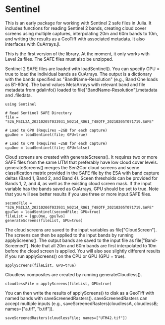 # Sentinel

This is an early package for working with Sentinel 2 safe files in Julia. It includes functions for reading Sentinel 2 bands, creating cloud cover screens using multiple captures, interpolating 20m and 60m bands to 10m, and writing the results as a GeoTiff with associated metadata. It also interfaces with CuArrays.jl.

This is the first version of the library. At the moment, it only works with Level 2a files. The SAFE files must also be unzipped.

Sentinel 2 SAFE files are loaded with loadSentinel(). You can specify GPU = true to load the individual bands as CuArrays. The output is a dictionary with the bands specified as "BandName-Resolution" (e.g., Band One loads as B1-60m). The band values MetaArrays with relevant band and file metadata from gdalinfo() loaded to file["BandName-Resolution"].metadata and .filedata.

```
using Sentinel 

# Read Sentinel SAFE Directory
file = "S2A_MSIL2A_20210205T033931_N0214_R061_T48QTF_20210205T071719.SAFE"

# Load to GPU (Requires ~2GB for each capture) 
gpuOne = loadSentinel(file; GPU=true)

# Load to CPU (Requires ~2GB for each capture) 
cpuOne = loadSentinel(file; GPU=false)
```
Cloud screens are created with generateScreens(). It requires two or more SAFE files from the same UTM that preferably have low cloud cover levels. generateScreens() merges the Sen2Cor cloud screens and scene classification matrix provided in the SAFE file by the ESA with band capture deltas (Band 1, Band 2, and Band 4). Sceen thresholds can be provided for Bands 1, 2, and 4, as well as the existing cloud screen mask. If the input variable has the bands saved as CuArrays, GPU should be set to true. Note that you will see better results if you use three or more input SAFE files. 

```
secondFile = "S2A_MSIL2A_20210206T033931_N0214_R061_T48QTF_20210205T071719.SAFE"
gpuTwo = loadSentinel(secondFile; GPU=true)
fileList = [gpuOne, gpuTwo] 
generateScreens(fileList, GPU=true) 
```

The cloud screens are saved to the input variables as file["CloudScreen"]. The screens can then be applied to the input bands by running applyScreens(). The output bands are saved to the input file as file["Band-Screened"]. Note that all 20m and 60m bands are first interpolated to 10m before the cloud screen is applied. You will also see slightly different results if you run applyScreens() on the CPU or GPU (GPU = true). 

```
applyScreens(fileList, GPU=true) 
```

Cloudless composites are created by running generateCloudless(). 

```
cloudlessFile = applyScreens(fileList, GPU=true) 
```

You can then write the results of applyScreens() to disk as a GeoTiff with named bands with saveScreenedRasters(). saveScreenedRasters can accept multiple inputs (e.g., saveScreenedRasters(cloudlessA, cloudlessB; names=["a.tif", "b.tif"]). 

```
saveScreenedRasters(cloudlessFile; names=["UTM42.tif"])
```
